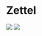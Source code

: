 # Zettel

[![](https://img.shields.io/github/issues-raw/alehaa/zettel.svg?style=flat-square)](https://github.com/alehaa/zettel/issues)
[![](https://img.shields.io/badge/license-MIT-blue.svg?style=flat-square)](LICENSE)
